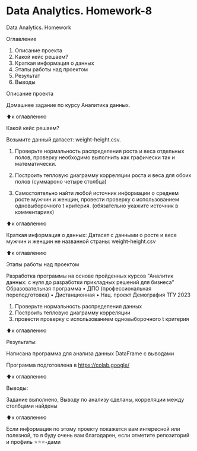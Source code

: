 # Data Analytics. Homework-8
Data Analytics. Homework 

Оглавление
1. Описание проекта
2. Какой кейс решаем?
3. Краткая информация о данных
4. Этапы работы над проектом
5. Результат
6. Выводы

Описание проекта

Домашнее задание по курсу Аналитика данных.

⬆️к оглавлению

Какой кейс решаем?

Возьмите данный датасет: weight-height.csv.
1. Проверьте нормальность распределения роста и веса отдельных полов, проверку необходимо выполнить как графически так и математически.
   
2. Построить тепловую диаграмму корреляции роста и веса для обоих полов (суммароно четыре столбца)

3. Самостоятельно найти любой источник информации о среднем росте мужчин и женщин, провести проверку с использованием одновыборочного t критерия. (обязательно укажите источник в комментариях)



⬆️к оглавлению


Краткая информация о данных:
Датасет с данными о росте и весе мужчин и женщин не названной страны: weight-height.csv





⬆️к оглавлению

Этапы работы над проектом

Разработка программы на основе пройденных курсов "Аналитик данных: с нуля до разработки прикладных решений для бизнеса"
Образовательная программа • ДПО (профессиональная переподготовка) • Дистанционная • Нац. проект Демография ТГУ 2023

1. Проверьте нормальность распределения данных
2. Построить тепловую диаграмму корреляции
3. провести проверку с использованием одновыборочного t критерия

⬆️к оглавлению

Результаты:

Написана программа для анализа данных DataFrame c выводами

Программа подготовлена в https://colab.google/

⬆️к оглавлению

Выводы:

Задание выполнено, Выводу по анализу сделаны, корреляции между столбцами найдены

⬆️к оглавлению

Если информация по этому проекту покажется вам интересной или полезной, то я буду очень вам благодарен, если отметите репозиторий и профиль ⭐️⭐️⭐️-дами
